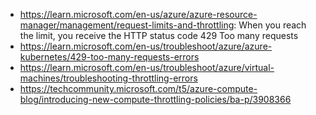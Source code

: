 - https://learn.microsoft.com/en-us/azure/azure-resource-manager/management/request-limits-and-throttling: When you reach the limit, you receive the HTTP status code 429 Too many requests
- https://learn.microsoft.com/en-us/troubleshoot/azure/azure-kubernetes/429-too-many-requests-errors
- https://learn.microsoft.com/en-us/troubleshoot/azure/virtual-machines/troubleshooting-throttling-errors
- https://techcommunity.microsoft.com/t5/azure-compute-blog/introducing-new-compute-throttling-policies/ba-p/3908366
